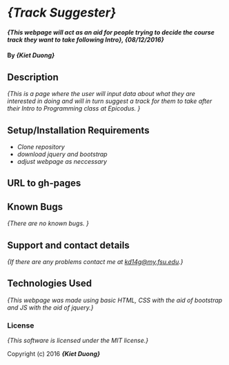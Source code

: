 # _{Track Suggester}_

#### _{This webpage will act as an aid for people trying to decide the course track they want to take following Intro}, {08/12/2016}_

#### By _**{Kiet Duong}**_

## Description

_{This is a page where the user will input data about what they are interested in doing and will in turn suggest a track for them to take after their Intro to Programming class at Epicodus. }_

## Setup/Installation Requirements

* _Clone repository_
* _download jquery and bootstrap_
* _adjust webpage as neccessary_

## URL to gh-pages


## Known Bugs

_{There are no known bugs. }_

## Support and contact details

_{If there are any problems contact me at kd14g@my.fsu.edu.}_

## Technologies Used

_{This webpage was made using basic HTML, CSS with the aid of bootstrap and JS with the aid of jquery.}_

### License

*{This software is licensed under the MIT license.}*

Copyright (c) 2016 **_{Kiet Duong}_**
